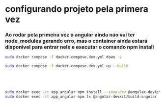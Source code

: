 # configurando projeto pela primera vez

### Ao rodar pela primeira vez o angular ainda não vai ter node_modules gerando erro, mas o container ainda estará disponivel para entrar nele e executar o comando npm install

```bash
sudo docker compose -f docker-compose.dev.yml down -v
```
```bash
sudo docker compose -f docker-compose.dev.yml up --build
```

```bash
```

```bash
```

```bash
```

```bash
```


```bash
sudo docker exec -it app_angular npm install --save-dev @angular-devkit/build-angular@20.1.6
sudo docker exec -it app_angular npm ls @angular-devkit/build-angular

```